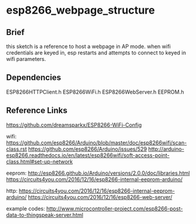 # esp8266_webpage_structure

## Brief
this sketch is a reference to host a webpage in AP mode.
when wifi credentials are keyed in, esp restarts and attempts to connect to keyed in 
wifi parameters.

## Dependencies

ESP8266HTTPClient.h
ESP8266WiFi.h
ESP8266WebServer.h
EEPROM.h

## Reference Links

https://github.com/dreamsparkx/ESP8266-WiFi-Config

wifi:
https://github.com/esp8266/Arduino/blob/master/doc/esp8266wifi/scan-class.rst
https://github.com/esp8266/Arduino/issues/529
http://arduino-esp8266.readthedocs.io/en/latest/esp8266wifi/soft-access-point-class.html#set-up-network


eeprom:
http://esp8266.github.io/Arduino/versions/2.0.0/doc/libraries.html
https://circuits4you.com/2016/12/16/esp8266-internal-eeprom-arduino/

http:
https://circuits4you.com/2016/12/16/esp8266-internal-eeprom-arduino/
https://circuits4you.com/2016/12/16/esp8266-web-server/

example codes:
http://www.microcontroller-project.com/esp8266-post-data-to-thingspeak-server.html